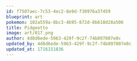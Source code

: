 ```yaml
---
id: f7507aec-7c53-4ec2-8e9d-f30976a37459
blueprint: art
pokemon: 102a559a-8bc3-4b95-872d-8b618d28a506
title: Pidgeotto
image: art/017.png
author: 4d8d6ede-5963-429f-9c2f-74b897007e0c
updated_by: 4d8d6ede-5963-429f-9c2f-74b897007e0c
updated_at: 1716151836
---
```

